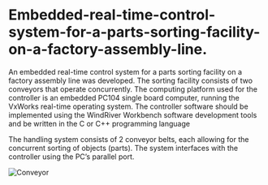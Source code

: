 # Embedded-real-time-control-system-for-a-parts-sorting-facility-on-a-factory-assembly-line.
An embedded real-time control system for a parts sorting facility on a factory assembly line was developed. The sorting facility consists of two conveyors that operate concurrently. The computing platform used for the controller is an embedded PC104 single board computer, running the VxWorks real-time operating system. The controller software should be implemented using the WindRiver Workbench software development tools and be written in the C or C++ programming language 

The handling system consists of 2 conveyor belts, each allowing for the concurrent sorting of objects (parts). The system interfaces with the controller using the PC’s parallel port.


![Conveyor](https://user-images.githubusercontent.com/46611428/104955277-ddd1b380-59c1-11eb-80b6-cb1dbcd4f227.png)
